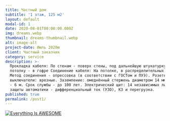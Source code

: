 ```yaml
---
title: Частный дом
subtitle: '1 этаж, 125 м2'
layout: default
modal-id: 1
date: 2020-08-01T00:00:00.000Z
img: dreams.webp
thumbnail: dreams-thumbnail.webp
alt: image-alt
project-date: Июль 2020ю
client: Частный заказчик
category: service
description: >-
  Прокладка кабеля: По стенам - поверх стены, под дальнейшую штукатурку. По
  потолку - в гофре Соединение кабеля: На потолке, в распределительных коробках.
  Метод соединения - опрессовка (в соответствии с ГОСТом и ПУЭ). Розетки и
  выключатели: врезные. Заземление: омеднённый стержень диаметром 14 мм. Глубина
  - 6 м. Срок службы - до 100 лет. Электрический щит: 14 независимых линий. Тип
  защиты автоматики - дифференциальный ток (УЗО), КЗ и перегрузка.
published: true
permalink: /post1/
---
```

[![Everything Is AWESOME](https://img.youtube.com/vi/StTqXEQ2l-Y/0.jpg)](https://www.youtube.com/watch?v=StTqXEQ2l-Y "Everything Is AWESOME")
